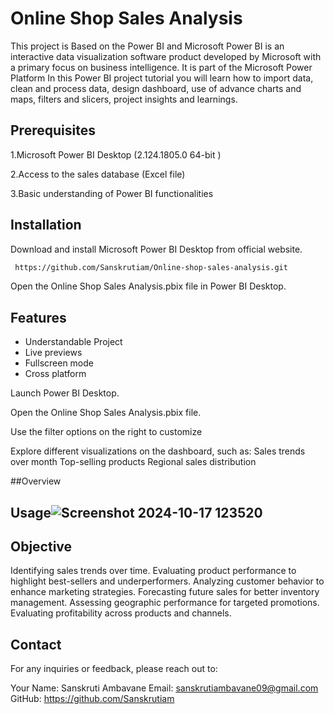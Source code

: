 
# Online Shop Sales Analysis

This project is Based on the Power BI and Microsoft Power BI is an interactive data visualization software product developed by Microsoft with a primary focus on business intelligence. It is part of the Microsoft Power Platform
In this Power BI project tutorial you will learn how to import data, clean and process data, design dashboard, use of advance charts and maps, filters and slicers, project insights and learnings.
##  Prerequisites
1.Microsoft Power BI Desktop (2.124.1805.0 64-bit )

2.Access to the sales database (Excel file)

3.Basic understanding of Power BI functionalities
## Installation

Download and install Microsoft Power BI Desktop from official website.

```bash
 https://github.com/Sanskrutiam/Online-shop-sales-analysis.git
```
Open the Online Shop Sales Analysis.pbix file in Power BI Desktop.
## Features

- Understandable Project
- Live previews
- Fullscreen mode
- Cross platform




Launch Power BI Desktop.

Open the Online Shop Sales Analysis.pbix file.

Use the filter options on the right to customize 

Explore different visualizations on the dashboard, such as:
Sales trends over month
Top-selling products
Regional sales distribution

##Overview
## Usage![Screenshot 2024-10-17 123520](https://github.com/user-attachments/assets/e95ae05e-4892-4e28-8599-ea5663fcbd18)







## Objective
Identifying sales trends over time.
Evaluating product performance to highlight best-sellers and underperformers.
Analyzing customer behavior to enhance marketing strategies.
Forecasting future sales for better inventory management.
Assessing geographic performance for targeted promotions.
Evaluating profitability across products and channels.
## Contact
For any inquiries or feedback, please reach out to:

Your Name: Sanskruti Ambavane
Email: sanskrutiambavane09@gmail.com
GitHub: https://github.com/Sanskrutiam
